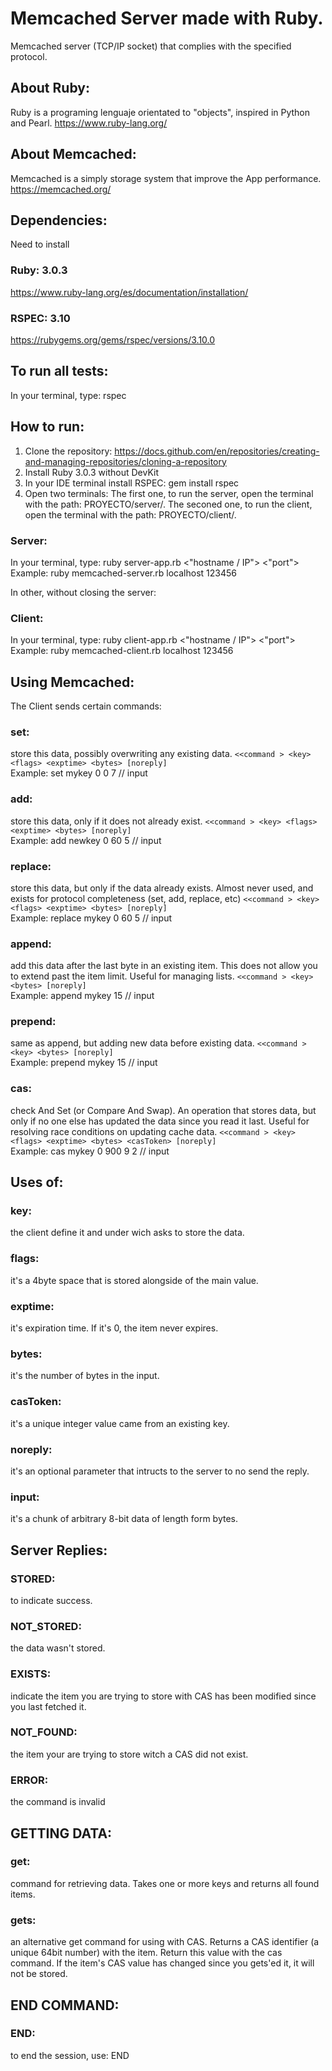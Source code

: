 # Memcached Server made with Ruby.

Memcached server (TCP/IP socket) that complies with the specified protocol.

## About Ruby: 
Ruby is a programing lenguaje orientated to "objects", inspired in Python and Pearl.
https://www.ruby-lang.org/

## About Memcached:
Memcached is a simply storage system that improve the App performance.
https://memcached.org/

## Dependencies:
Need to install
### Ruby: 3.0.3
https://www.ruby-lang.org/es/documentation/installation/

### RSPEC: 3.10
https://rubygems.org/gems/rspec/versions/3.10.0

## To run all tests:
In your terminal, type: rspec

## How to run:
1. Clone the repository: https://docs.github.com/en/repositories/creating-and-managing-repositories/cloning-a-repository
2. Install Ruby 3.0.3 without DevKit
3. In your IDE terminal install RSPEC: gem install rspec
4. Open two terminals:
The first one, to run the server, open the terminal with the path: PROYECTO/server/.
The seconed one, to run the client, open the terminal with the path: PROYECTO/client/.

### Server:
In your terminal, type: ruby server-app.rb <"hostname / IP"> <"port">  
Example: ruby memcached-server.rb localhost 123456

In other, without closing the server:
### Client:
In your terminal, type: ruby client-app.rb <"hostname / IP"> <"port">  
Example: ruby memcached-client.rb localhost 123456
## Using Memcached:
The Client sends certain commands:

### set:
store this data, possibly overwriting any existing data. 
```<<command > <key> <flags> <exptime> <bytes> [noreply]```  
Example: set mykey 0 0 7 // input
### add: 
store this data, only if it does not already exist.
```<<command > <key> <flags> <exptime> <bytes> [noreply]```  
Example: add newkey 0 60 5 // input

### replace: 
store this data, but only if the data already exists. Almost never used, and exists for protocol completeness (set, add, replace, etc)
```<<command > <key> <flags> <exptime> <bytes> [noreply]```  
Example: replace mykey 0 60 5 // input

### append: 
add this data after the last byte in an existing item. This does not allow you to extend past the item limit. Useful for managing lists.
```<<command > <key> <bytes> [noreply]```  
Example: append mykey 15 // input

### prepend: 
same as append, but adding new data before existing data.
```<<command > <key> <bytes> [noreply]```  
Example: prepend mykey 15 // input

### cas: 
check And Set (or Compare And Swap). An operation that stores data, but only if no one else has updated the data since you read it last. Useful for resolving race conditions on updating cache data.
```<<command > <key> <flags> <exptime> <bytes> <casToken> [noreply]```  
Example: cas mykey 0 900 9 2 // input

## Uses of:

### key: 
the client define it and under wich asks to store the data.

### flags: 
it's a 4byte space that is stored alongside of the main value.

### exptime: 
it's expiration time. If it's 0, the item never expires.

### bytes: 
it's the number of bytes in the input.

### casToken: 
it's a unique integer value came from an existing key.

### noreply: 
it's an optional parameter that intructs to the server to no send the reply.

### input: 
it's a chunk of arbitrary 8-bit data of length form bytes.

## Server Replies:

### STORED: 
to indicate success.

### NOT_STORED: 
the data wasn't stored.

### EXISTS: 
indicate the item you are trying to store with CAS has been modified since you last fetched it.

### NOT_FOUND: 
the item your are trying to store witch a CAS did not exist.

### ERROR:
the command is invalid

## GETTING DATA:

### get: 
command for retrieving data. Takes one or more keys and returns all found items.

### gets: 
an alternative get command for using with CAS. Returns a CAS identifier (a unique 64bit number) with the item. Return this value with the cas command. If the item's CAS value has changed since you gets'ed it, it will not be stored.

## END COMMAND:

### END: 
to end the session, use: END